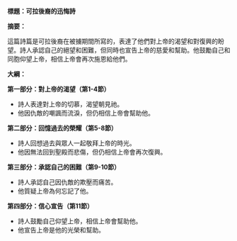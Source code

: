 **標題：可拉後裔的迅悔詩**

**摘要：**

這篇詩篇是可拉後裔在被擄期間所寫的，表達了他們對上帝的渴望和對復興的盼望。詩人承認自己的絕望和困難，但同時也宣告上帝的慈愛和幫助。他鼓勵自己和同胞仰望上帝，相信上帝會再次施恩給他們。

**大綱：**

**第一部分：對上帝的渴望（第1-4節）**
* 詩人表達對上帝的切慕，渴望朝見祂。
* 他因仇敵的嘲諷而流淚，但仍相信上帝會幫助他。

**第二部分：回憶過去的榮耀（第5-8節）**
* 詩人回想過去與眾人一起敬拜上帝的時光。
* 他因無法回到聖殿而悲傷，但仍相信上帝會再次復興。

**第三部分：承認自己的困難（第9-10節）**
* 詩人承認自己因仇敵的欺壓而痛苦。
* 他質疑上帝為何忘記了他。

**第四部分：信心宣告（第11節）**
* 詩人鼓勵自己仰望上帝，相信上帝會幫助他。
* 他宣告上帝是他的光榮和幫助。
